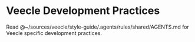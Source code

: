 # Veecle Development Practices

Read @~/sources/veecle/style-guide/.agents/rules/shared/AGENTS.md for Veecle specific development practices.
